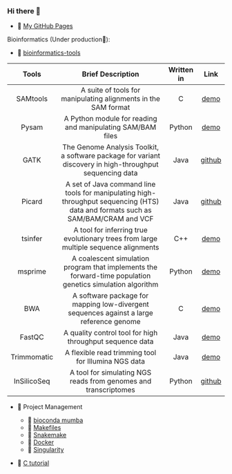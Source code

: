 ### Hi there 👋

- 💬 [My GitHub Pages](https://jingwora.github.io/index.html)

Bioinformatics (Under production🌱):

- 📕 [bioinformatics-tools](https://github.com/jingwora/bioinformatics-on-cloud)

| Tools | Brief Description | Written in | Link |
|:-----------:|:---------:|:----------:|:-----------:|
| SAMtools    | A   suite of tools for manipulating alignments in the SAM format                                              | C          | [demo](https://github.com/jingwora/bioinformatics-tools/blob/main/tools/SAMtools/SAMtools_v-01.ipynb) |
| Pysam       | A   Python module for reading and manipulating SAM/BAM files                                                  | Python     | [demo](https://github.com/jingwora/bioinformatics-on-cloud/blob/main/tools/pysam/pysam_v-01.ipynb)  |
| GATK       | The Genome Analysis Toolkit, a software package for variant discovery in high-throughput sequencing data | Java     | [github](https://gatk.broadinstitute.org/) |
| Picard       | A set of Java command line tools for manipulating high-throughput sequencing (HTS) data and formats such as SAM/BAM/CRAM and VCF | Java     | [github](https://broadinstitute.github.io/picard/) |
| tsinfer     | A   tool for inferring true evolutionary trees from large multiple sequence   alignments                      | C++        |  [demo](https://github.com/jingwora/bioinformatics-on-cloud/blob/main/tools/tsinfer/Tskit-tsinfer_v-01.ipynb) |
| msprime     | A   coalescent simulation program that implements the forward-time population   genetics simulation algorithm | Python     |  [demo](https://github.com/jingwora/bioinformatics-on-cloud/blob/main/tools/msprime/msprime_v-01.ipynb) |
| BWA         | A   software package for mapping low-divergent sequences against a large   reference genome                   | C          |  [demo](https://github.com/jingwora/bioinformatics-on-cloud/blob/main/tools/bwa/bwa_v-02-03.ipynb) |
| FastQC      | A   quality control tool for high throughput sequence data                                                    | Java       |  [demo](https://github.com/jingwora/bioinformatics-tools/blob/main/tools/fastqc/fastqc.ipynb) |
| Trimmomatic | A   flexible read trimming tool for Illumina NGS data                                                         | Java       |  [demo](https://github.com/jingwora/bioinformatics-tools/blob/main/tools/trimmomatic/trimmomatic.ipynb) |
| InSilicoSeq | A tool for simulating NGS reads from genomes and transcriptomes | Python       | [github](https://github.com/ScrippsGenomeDynamics/InSilicoSeq) |
 
- 📕 Project Management
  - 📄 [bioconda mumba](https://github.com/jingwora/bioinformatics-tools/blob/main/tools/bioconda/bioconda.ipynb)
  - 📄 [Makefiles](https://github.com/jingwora/bioinformatics-tools/blob/main/tools/Makefile/Makefile-tutorial.ipynb)
  - 📄 [Snakemake](https://github.com/jingwora/bioinformatics-on-cloud/blob/main/tools/Snakemake/snakemake-tutorial/example-workflow.ipynb)
  - 📄 [Docker](https://github.com/jingwora/bioinformatics-tools/blob/main/tools/docker/docker-tutorial.ipynb)
  - 📄 [Singularity](https://github.com/jingwora/bioinformatics-tools/blob/main/tools/singularity/Singularity-01-lolcow.ipynb)
 
- 📕 [C tutorial](https://github.com/jingwora/c_tutorial)


<!--
**jingwora/jingwora** is a ✨ _special_ ✨ repository because its `README.md` (this file) appears on your GitHub profile.

Here are some ideas to get you started:

- 🔭 I’m currently working on ...
- 🌱 I’m currently learning ...
- 👯 I’m looking to collaborate on ...
- 🤔 I’m looking for help with ...
- 💬 Ask me about ...
- 📫 How to reach me: ...
- 😄 Pronouns: ...
- ⚡ Fun fact: ...
-->
